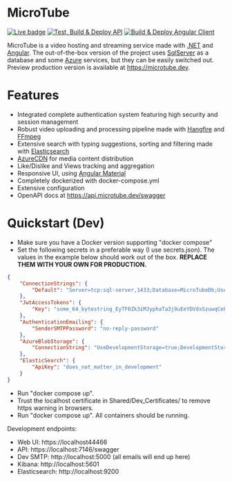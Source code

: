 # MicroTube
[![Live badge](https://img.shields.io/badge/Live-microtube.dev-brightgreen.svg)](https://microtube.dev/) [![Test, Build & Deploy API](https://github.com/Vansh0t/MicroTube/actions/workflows/dotnet.yml/badge.svg)](https://github.com/Vansh0t/MicroTube/actions/workflows/dotnet.yml) [![Build & Deploy Angular Client](https://github.com/Vansh0t/MicroTube/actions/workflows/angular.yml/badge.svg?branch=master)](https://github.com/Vansh0t/MicroTube/actions/workflows/angular.yml)

MicroTube is a video hosting and streaming service made with [.NET](https://dotnet.microsoft.com) and [Angular](https://angular.dev). The out-of-the-box version of the project uses [SqlServer](https://www.microsoft.com/sql-server) as a database and some [Azure](https://azure.microsoft.com/) services, but they can be easily switched out. Preview production version is available at https://microtube.dev.
# Features
- Integrated complete authentication system featuring high security and session management
- Robust video uploading and processing pipeline made with [Hangfire](https://www.hangfire.io) and [FFmpeg](https://www.ffmpeg.org)
- Extensive search with typing suggestions, sorting and filtering made with [Elasticsearch](https://www.elastic.co/docs)
- [AzureCDN](https://azure.microsoft.com/products/cdn) for media content distribution
- Like/Dislike and Views tracking and aggregation
- Responsive UI, using [Angular Material](https://material.angular.io)
- Completely dockerized with docker-compose.yml
- Extensive configuration
- OpenAPI docs at https://api.microtube.dev/swagger
# Quickstart (Dev)
- Make sure you have a Docker version supporting "docker compose"
- Set the following secrets in a preferable way (I use secrets.json). The values in the example below should work out of the box. <b>REPLACE THEM WITH YOUR OWN FOR PRODUCTION.</b>
```json
{
	"ConnectionStrings": {
		"Default": "Server=tcp:sql-server,1433;Database=MicroTubeDb;User Id=sa;Password=devpassword12345++;Trusted_Connection=False;Connect Timeout=20;Encrypt=False;Trust Server Certificate=True;Command Timeout=10"
	},
	"JwtAccessTokens": {
		"Key": "some_64_bytestring_EyTF0Zk3iMJyphaTa3j9uEeYDVdxSzuwqCePduTuP9jPA"
	},
	"AuthenticationEmailing": {
		"SenderSMTPPassword": "no-reply-password"
	},
	"AzureBlobStorage": {
		"ConnectionString": "UseDevelopmentStorage=true;DevelopmentStorageProxyUri=http://azurite"
	},
	"ElasticSearch": {
		"ApiKey": "does_not_matter_in_development"
	}
}
```
 - Run "docker compose up".
 - Trust the localhost certificate in Shared/Dev_Certificates/ to remove https warning in browsers.
 - Run "docker compose up". All containers should be running. 

Development endpoints:
 - Web UI: https://localhost44466
 - API: https://localhost:7146/swagger
 - Dev SMTP: http://localhost:5000 (all emails will end up here)
 - Kibana: http://localhost:5601
 - Elasticsearch: http://localhost:9200
